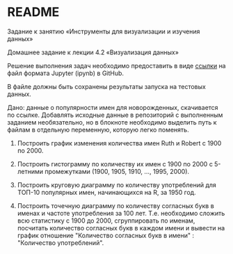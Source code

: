 # README #
Задание к занятию «Инструменты для визуализации и изучения данных»

Домашнее задание к лекции 4.2 «Визуализация данных»

Решение выполнения задач необходимо предоставить в виде [ссылки](https://www.ssa.gov/oact/babynames/names.zip) на файл формата Jupyter (ipynb) в GitHub.

В файле должны быть сохранены результаты запуска на тестовых данных.

Дано: данные о популярности имен для новорожденных, скачивается по ссылке. Добавлять исходные данные в репозиторий с выполненным заданием необязательно, но в блокноте необходимо выделить путь к файлам в отдельную переменную, которую легко поменять.

1. Построить график изменения количества имен Ruth и Robert с 1900 по 2000.

2. Построить гистограмму по количеству их имен с 1900 по 2000 с 5-летними промежутками (1900, 1905, 1910, …, 1995, 2000).

3. Построить круговую диаграмму по количеству употреблений для ТОП-10 популярных имен, начинающихся на R, за 1950 год.

4. Построить точечную диаграмму по количеству согласных букв в именах и частоте употребления за 100 лет. Т.е. необходимо сложить всю статистику с 1900 до 2000, сгруппировать по именам, посчитать количество согласных букв в каждом имени и вывести на график отношение "Количество согласных букв в имени" : "Количество употреблений".
